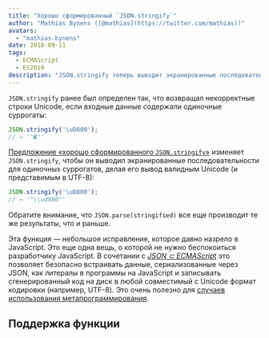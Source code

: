 ```yaml
---
title: "Хорошо сформированный `JSON.stringify`"
author: "Mathias Bynens ([@mathias](https://twitter.com/mathias))"
avatars: 
  - "mathias-bynens"
date: 2018-09-11
tags: 
  - ECMAScript
  - ES2019
description: "JSON.stringify теперь выводит экранированные последовательности для одиночных суррогатов, что делает его вывод валидным Unicode (и представимым в UTF-8)."
---
```

`JSON.stringify` ранее был определен так, что возвращал некорректные строки Unicode, если входные данные содержали одиночные суррогаты:

```js
JSON.stringify('\uD800');
// → '"�"'
```

[Предложение «хорошо сформированного `JSON.stringify`»](https://github.com/tc39/proposal-well-formed-stringify) изменяет `JSON.stringify`, чтобы он выводил экранированные последовательности для одиночных суррогатов, делая его вывод валидным Unicode (и представимым в UTF-8):

<!--truncate-->
```js
JSON.stringify('\uD800');
// → '"\\ud800"'
```

Обратите внимание, что `JSON.parse(stringified)` все еще производит те же результаты, что и раньше.

Эта функция — небольшое исправление, которое давно назрело в JavaScript. Это еще одна вещь, о которой не нужно беспокоиться разработчику JavaScript. В сочетании с [_JSON ⊂ ECMAScript_](/features/subsume-json) это позволяет безопасно встраивать данные, сериализованные через JSON, как литералы в программы на JavaScript и записывать сгенерированный код на диск в любой совместимый с Unicode формат кодировки (например, UTF-8). Это очень полезно для [случаев использования метапрограммирования](/features/subsume-json#embedding-json).

## Поддержка функции

<feature-support chrome="72 /blog/v8-release-72#well-formed-json.stringify"
                 firefox="64"
                 safari="12.1"
                 nodejs="12 https://twitter.com/mathias/status/1120700101637353473"
                 babel="yes https://github.com/zloirock/core-js#ecmascript-json"></feature-support>
